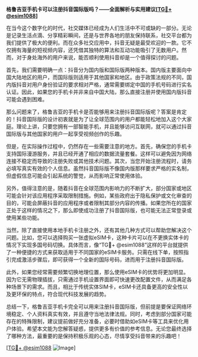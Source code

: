**格鲁吉亚手机卡可以注册抖音国际版吗？——全面解析与实用建议[[TG💪+ @esim1088](https://t.me/s/esim1088)]**

在当今这个数字化的时代，社交媒体已经成为人们生活中不可或缺的一部分。无论是记录生活点滴、分享精彩瞬间，还是与世界各地的朋友保持联系，社交平台都为我们提供了极大的便利。而在众多社交应用中，抖音无疑是最受欢迎的一款。它不仅拥有海量的短视频内容，还凭借其独特的算法和互动功能吸引了无数用户。然而，对于身处海外的用户来说，能否顺利使用抖音却是一个值得探讨的问题。

首先，我们需要明确一点：抖音分为国内版和国际版两种版本。国内版主要面向中国大陆地区的用户，而国际版则适用于其他国家和地区。由于政策法规的不同，国内版抖音对用户身份验证的要求相对严格，通常需要绑定中国的手机号码进行实名认证。因此，如果您的手机卡并非来自中国大陆，那么直接注册并使用国内版抖音可能会遇到困难。

那么问题来了，格鲁吉亚的手机卡是否能够用来注册抖音国际版呢？答案是肯定的！抖音国际版的设计初衷就是为了让全球范围内的用户都能轻松地加入这个大家庭。理论上讲，只要您拥有一部智能手机，并且能够访问互联网，就可以通过抖音国际版与其他国家的用户一起享受视频创作的乐趣。

但是，在实际操作过程中，仍然存在一些需要注意的地方。首先，确保您的手机卡支持国际漫游服务，并且已经开通了相应的数据流量套餐。这样可以避免因为网络连接不稳定而导致的注册失败或其他技术问题。其次，当您开始注册流程时，请务必填写真实有效的个人信息。虽然抖音国际版不像国内版那样要求严格的实名制，但虚假信息可能会引起系统的警觉，从而影响正常使用体验。

另外，值得注意的是，随着抖音在全球范围内影响力的不断扩大，部分国家或地区可能会针对该应用程序采取限制措施。例如，某些政府出于隐私保护或文化审查的目的，可能会屏蔽抖音的应用程序或者限制其部分内容的传播。如果您所在的国家正处于这样的情况之下，那么即使成功注册了抖音国际版，也可能无法正常登录或使用某些功能。

当然，除了直接使用本地手机卡注册之外，还有其他几种方式可以帮助您解决这个问题。比如，您可以选择购买一张虚拟eSIM卡，这种卡片可以在不更换实体卡的情况下实现多国号码切换。具体而言，像“TG💪+ @esim1088”这样的平台就提供了一种便捷的方式来获取适用于不同国家的eSIM卡服务。只需在线下单，按照指引完成激活步骤后，即可获得一个全新的国际号码，进而用于注册抖音国际版。

此外，如果您经常需要频繁切换地理位置，那么使用eSIM卡的优势将更加明显。因为它无需物理插拔，只需通过手机设置界面即可快速更改配置文件，从而满足各种场景下的需求。而且，相比于传统实体SIM卡，eSIM卡还具备更高的安全性以及更环保的特点，符合现代科技发展的趋势。

总结一下，格鲁吉亚手机卡完全可以用来注册抖音国际版，但前提是要保证网络环境稳定、个人资料真实有效，并且遵守当地法律法规。同时，考虑到部分国家可能存在的特殊限制，建议提前做好充分准备，必要时借助如eSIM卡等工具来优化用户体验。希望本文能为您解答疑惑，提供更多有价值的参考信息。无论您最终选择了哪种方法，最重要的是保持积极乐观的心态，尽情享受抖音带来的乐趣吧！

[[TG💪+ @esim1088](https://t.me/s/esim1088) ![Image](https://i.postimg.cc/4NQfJmqS/Snipaste-2025-05-13-00-14-12.png)]